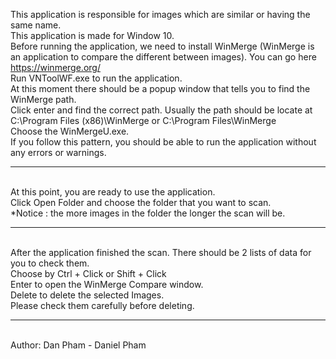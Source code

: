 This application is responsible for images which are similar or having the same name.
<br/>This application is made for Window 10.
<br/>Before running the application, we need to install WinMerge (WinMerge is an application to compare the different between images). You can go here https://winmerge.org/
<br/>Run VNToolWF.exe to run the application.
<br/>At this moment there should be a popup window that tells you to find the WinMerge path.
<br/>Click enter and find the correct path. Usually the path should be locate at C:\Program Files (x86)\WinMerge or C:\Program Files\WinMerge
<br/>Choose the WinMergeU.exe.
<br/>If you follow this pattern, you should be able to run the application without any errors or warnings.

----------------------------------------------------------------
<br/>At this point, you are ready to use the application.
<br/>Click Open Folder and choose the folder that you want to scan.
<br/>*Notice : the more images in the folder the longer the scan will be.

----------------------------------------------------------------
<br/>After the application finished the scan. There should be 2 lists of data for you to check them.
<br/>Choose by Ctrl + Click or Shift + Click
<br/>Enter to open the WinMerge Compare window.
<br/>Delete to delete the selected Images.
<br/>Please check them carefully before deleting.

----------------------------------------------------------------
<br/>Author: Dan Pham - Daniel Pham